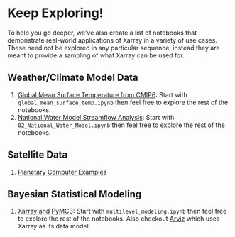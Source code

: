 # Keep Exploring!

To help you go deeper, we've also create a list of notebooks that
demonstrate real-world applications of Xarray in a variety of use cases. These
need not be explored in any particular sequence, instead they are meant to
provide a sampling of what Xarray can be used for.

## Weather/Climate Model Data

1. [Global Mean Surface Temperature from CMIP6](https://gallery.pangeo.io/repos/pangeo-gallery/cmip6/):
   Start with `global_mean_surface_temp.ipynb` then feel free to explore the
   rest of the notebooks.
   <!-- 1. [Natural climate variability in the CESM Large Ensemble](https://aws-uswest2-binder.pangeo.io/v2/gh/NCAR/cesm-lens-aws/master?urlpath=lab) -->
1. [National Water Model Streamflow Analysis](https://gallery.pangeo.io/repos/rsignell-usgs/esip-gallery/):
   Start with `02_National_Water_Model.ipynb` then feel free to explore the rest
   of the notebooks.

## Satellite Data

1. [Planetary Computer Examples](https://github.com/microsoft/PlanetaryComputerExamples)

## Bayesian Statistical Modeling

1. [Xarray and PyMC3](https://mybinder.org/v2/gh/pymc-devs/pymc3/main?filepath=%2Fdocs%2Fsource%2Fnotebooks):
   Start with `multilevel_modeling.ipynb` then feel free to explore the rest of
   the notebooks. Also checkout [Arviz](https://arviz-devs.github.io/arviz/)
   which uses Xarray as its data model.
